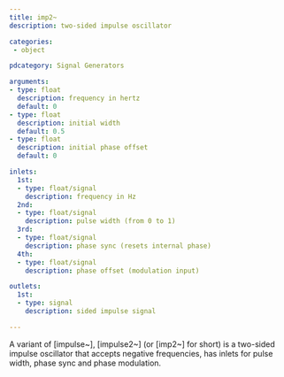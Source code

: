 ```yaml
---
title: imp2~
description: two-sided impulse oscillator

categories:
 - object

pdcategory: Signal Generators

arguments:
- type: float
  description: frequency in hertz
  default: 0
- type: float
  description: initial width
  default: 0.5
- type: float
  description: initial phase offset
  default: 0

inlets:
  1st:
  - type: float/signal
    description: frequency in Hz
  2nd:
  - type: float/signal
    description: pulse width (from 0 to 1)
  3rd:
  - type: float/signal
    description: phase sync (resets internal phase)
  4th:
  - type: float/signal
    description: phase offset (modulation input)

outlets:
  1st:
  - type: signal
    description: sided impulse signal

---
```


A variant of [impulse~], [impulse2~] (or [imp2~] for short) is a two-sided impulse oscillator that accepts negative frequencies, has inlets for pulse width, phase sync and phase modulation.

